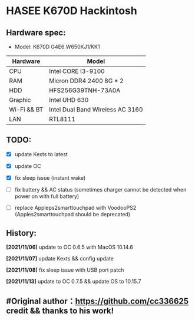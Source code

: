 # HASEE K670D Hackintosh



## Hardware spec:

- Model: K670D G4E6 W650KJ1/KK1

| Hardware    | Model                            |
| ----------- | -------------------------------- |
| CPU         | Intel CORE I3-9100               |
| RAM         | Micron DDR4 2400 8G * 2          |
| HDD         | HFS256G39TNH-73A0A               |
| Graphic     | Intel UHD 630                    |
| Wi-Fi && BT | Intel Dual Band Wireless AC 3160 |
| LAN         | RTL8111                          |



## TODO:

- [x] update Kexts to latest
- [x] update OC
- [x] fix sleep issue (instant wake)
- [ ] fix battery && AC status (sometimes charger cannot be detected when power on with full battery)
- [ ] replace Appleps2smarttouchpad with VoodooPS2 (Apples2smarttouchpad should be deprecated)




## History: 

**[2021/11/06]** update to OC 0.6.5 with MacOS 10.14.6


**[2021/11/07]** update Kexts && config update


**[2021/11/08]** fix sleep issue with USB port patch

**[2021/11/13]** update to OC 0.7.5 && update OS to 10.15.7



## #Original author：https://github.com/cc336625 credit && thanks to his work!